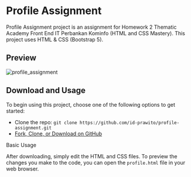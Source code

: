 # Profile Assignment

Profile Assignment project is an assignment for Homework 2 Thematic Academy Front End IT Perbankan Kominfo (HTML and CSS Mastery). This project uses HTML & CSS (Bootstrap 5).

## Preview

![profile_assignment](https://user-images.githubusercontent.com/71351196/129486272-32a7b4ad-3f82-473e-9827-f8d586d54b81.png)

## Download and Usage

To begin using this project, choose one of the following options to get started:

* Clone the repo: `git clone https://github.com/id-prawito/profile-assignment.git`
* [Fork, Clone, or Download on GitHub](https://github.com/id-prawito/profile-assignment)

Basic Usage

After downloading, simply edit the HTML and CSS files. To preview the changes you make to the code, you can open the `profile.html` file in your web browser.
